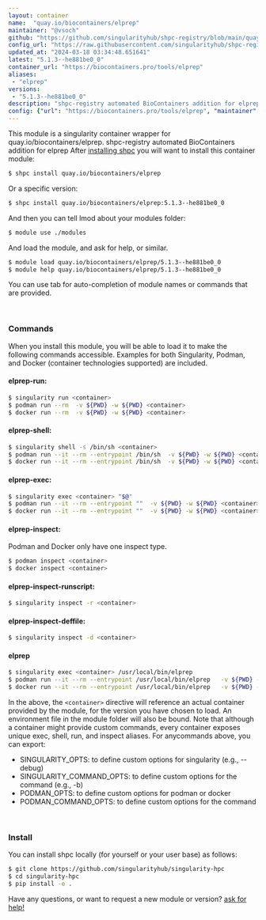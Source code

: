 ```yaml
---
layout: container
name:  "quay.io/biocontainers/elprep"
maintainer: "@vsoch"
github: "https://github.com/singularityhub/shpc-registry/blob/main/quay.io/biocontainers/elprep/container.yaml"
config_url: "https://raw.githubusercontent.com/singularityhub/shpc-registry/main/quay.io/biocontainers/elprep/container.yaml"
updated_at: "2024-03-18 03:34:48.651641"
latest: "5.1.3--he881be0_0"
container_url: "https://biocontainers.pro/tools/elprep"
aliases:
 - "elprep"
versions:
 - "5.1.3--he881be0_0"
description: "shpc-registry automated BioContainers addition for elprep"
config: {"url": "https://biocontainers.pro/tools/elprep", "maintainer": "@vsoch", "description": "shpc-registry automated BioContainers addition for elprep", "latest": {"5.1.3--he881be0_0": "sha256:fbd786098aedf03a86128f7e91789b20edff85f5724eac5db982482de0b4813d"}, "tags": {"5.1.3--he881be0_0": "sha256:fbd786098aedf03a86128f7e91789b20edff85f5724eac5db982482de0b4813d"}, "docker": "quay.io/biocontainers/elprep", "aliases": {"elprep": "/usr/local/bin/elprep"}}
---
```


This module is a singularity container wrapper for quay.io/biocontainers/elprep.
shpc-registry automated BioContainers addition for elprep
After [installing shpc](#install) you will want to install this container module:


```bash
$ shpc install quay.io/biocontainers/elprep
```

Or a specific version:

```bash
$ shpc install quay.io/biocontainers/elprep:5.1.3--he881be0_0
```

And then you can tell lmod about your modules folder:

```bash
$ module use ./modules
```

And load the module, and ask for help, or similar.

```bash
$ module load quay.io/biocontainers/elprep/5.1.3--he881be0_0
$ module help quay.io/biocontainers/elprep/5.1.3--he881be0_0
```

You can use tab for auto-completion of module names or commands that are provided.

<br>

### Commands

When you install this module, you will be able to load it to make the following commands accessible.
Examples for both Singularity, Podman, and Docker (container technologies supported) are included.

#### elprep-run:

```bash
$ singularity run <container>
$ podman run --rm  -v ${PWD} -w ${PWD} <container>
$ docker run --rm  -v ${PWD} -w ${PWD} <container>
```

#### elprep-shell:

```bash
$ singularity shell -s /bin/sh <container>
$ podman run --it --rm --entrypoint /bin/sh  -v ${PWD} -w ${PWD} <container>
$ docker run --it --rm --entrypoint /bin/sh  -v ${PWD} -w ${PWD} <container>
```

#### elprep-exec:

```bash
$ singularity exec <container> "$@"
$ podman run --it --rm --entrypoint ""  -v ${PWD} -w ${PWD} <container> "$@"
$ docker run --it --rm --entrypoint ""  -v ${PWD} -w ${PWD} <container> "$@"
```

#### elprep-inspect:

Podman and Docker only have one inspect type.

```bash
$ podman inspect <container>
$ docker inspect <container>
```

#### elprep-inspect-runscript:

```bash
$ singularity inspect -r <container>
```

#### elprep-inspect-deffile:

```bash
$ singularity inspect -d <container>
```


#### elprep

```bash
$ singularity exec <container> /usr/local/bin/elprep
$ podman run --it --rm --entrypoint /usr/local/bin/elprep   -v ${PWD} -w ${PWD} <container> -c " $@"
$ docker run --it --rm --entrypoint /usr/local/bin/elprep   -v ${PWD} -w ${PWD} <container> -c " $@"
```



In the above, the `<container>` directive will reference an actual container provided
by the module, for the version you have chosen to load. An environment file in the
module folder will also be bound. Note that although a container
might provide custom commands, every container exposes unique exec, shell, run, and
inspect aliases. For anycommands above, you can export:

 - SINGULARITY_OPTS: to define custom options for singularity (e.g., --debug)
 - SINGULARITY_COMMAND_OPTS: to define custom options for the command (e.g., -b)
 - PODMAN_OPTS: to define custom options for podman or docker
 - PODMAN_COMMAND_OPTS: to define custom options for the command

<br>

### Install

You can install shpc locally (for yourself or your user base) as follows:

```bash
$ git clone https://github.com/singularityhub/singularity-hpc
$ cd singularity-hpc
$ pip install -e .
```

Have any questions, or want to request a new module or version? [ask for help!](https://github.com/singularityhub/singularity-hpc/issues)